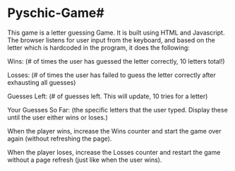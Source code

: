 # Pyschic-Game#

This game is a letter guessing Game. It is built using HTML and Javascript. The browser listens for user input from the keyboard, and based on the letter which is hardcoded in the program, it does the following: 

Wins: (# of times the user has guessed the letter correctly, 10 letters total!)

Losses: (# of times the user has failed to guess the letter correctly after exhausting all guesses)

Guesses Left: (# of guesses left. This will update, 10 tries for a letter)

Your Guesses So Far: (the specific letters that the user typed. Display these until the user either wins or loses.)

When the player wins, increase the Wins counter and start the game over again (without refreshing the page).

When the player loses, increase the Losses counter and restart the game without a page refresh (just like when the user wins).
